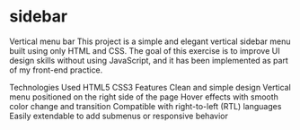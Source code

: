 # sidebar
Vertical menu bar
This project is a simple and elegant vertical sidebar menu built using only HTML and CSS.
The goal of this exercise is to improve UI design skills without using JavaScript, and it has been implemented as part of my front-end practice.

Technologies Used
HTML5
CSS3
Features
Clean and simple design
Vertical menu positioned on the right side of the page
Hover effects with smooth color change and transition
Compatible with right-to-left (RTL) languages
Easily extendable to add submenus or responsive behavior




